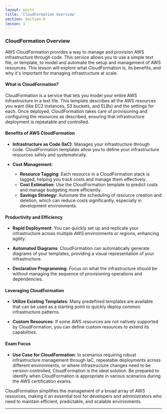```yaml
---
layout: posts
title: 'CloudFormation Overview'
section: Section-8
lesson: 1
---
```


### CloudFormation Overview

AWS CloudFormation provides a way to manage and provision AWS infrastructure through code. This service allows you to use a simple text file, or template, to model and automate the setup and management of AWS resources. This lesson will explore what CloudFormation is, its benefits, and why it's important for managing infrastructure at scale.

<!-- pagebreak -->

#### What is CloudFormation?

CloudFormation is a service that lets you model your entire AWS infrastructure in a text file. This template describes all the AWS resources you want (like EC2 instances, S3 buckets, and ELBs) and the settings for each. Once deployed, CloudFormation takes care of provisioning and configuring the resources as described, ensuring that infrastructure deployment is repeatable and controlled.

<!-- pagebreak -->

#### Benefits of AWS CloudFormation

- **Infrastructure as Code (IaC)**: Manages your infrastructure through code. CloudFormation templates allow you to define your infrastructure resources safely and systematically.

- **Cost Management**:
  - **Resource Tagging**: Each resource in a CloudFormation stack is tagged, helping you track costs and manage them effectively.
  - **Cost Estimation**: Use the CloudFormation template to predict costs and manage budgeting more efficiently.
  - **Savings Strategy**: Automate the scheduling of resource creation and deletion, which can reduce costs significantly, especially in development environments.

<!-- pagebreak -->

#### Productivity and Efficiency

- **Rapid Deployment**: You can quickly set up and replicate your infrastructure across multiple AWS environments or regions, enhancing agility.
- **Automated Diagrams**: CloudFormation can automatically generate diagrams of your templates, providing a visual representation of your infrastructure.

- **Declarative Programming**: Focus on what the infrastructure should be without managing the sequence of provisioning operations and dependencies.

<!-- pagebreak -->

#### Leveraging CloudFormation

- **Utilize Existing Templates**: Many predefined templates are available that can be used as a starting point to quickly deploy common infrastructure patterns.

- **Custom Resources**: If some AWS resources are not natively supported by CloudFormation, you can define custom resources to extend its capabilities.

<!-- pagebreak -->

#### Exam Focus

- **Use Case for CloudFormation**: In scenarios requiring robust infrastructure management through IaC, repeatable deployments across different environments, or where infrastructure changes need to be version-controlled, CloudFormation is the ideal solution. Be prepared to identify when CloudFormation is appropriate in various scenarios during the AWS certification exams.

CloudFormation simplifies the management of a broad array of AWS resources, making it an essential tool for developers and administrators who need to maintain efficient, predictable, and scalable environments.

---
